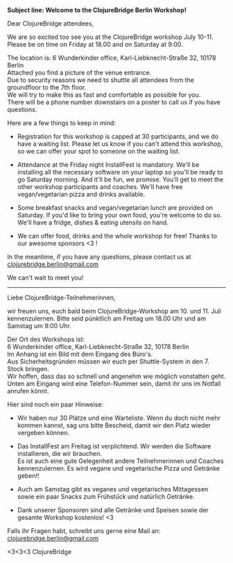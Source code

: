 **Subject line: Welcome to the ClojureBridge Berlin Workshop!**


Dear ClojureBridge attendees,

We are so excited too see you at the ClojureBridge workshop July 10-11.
Please be on time on Friday at 18.00 and on Saturday at 9:00.

The location is:
6 Wunderkinder office, Karl-Liebknecht-Straße 32, 10178 Berlin  
Attached you find a picture of the venue entrance.  
Due to security reasons we need to shuttle all attendees from the groundfloor to the 7th floor.  
We will try to make this as fast and comfortable as possible for you.  
There will be a phone number downstairs on a poster to call us if you have questions.  

Here are a few things to keep in mind:

* Registration for this workshop is capped at 30 participants, and we do have a waiting list. 
Please let us know if you can't attend this workshop, so we can offer your spot to someone on the waiting list.

* Attendance at the Friday night InstallFest is mandatory. 
We'll be installing all the necessary software on your laptop so you'll be ready to go Saturday morning. 
And it'll be fun, we promise. You'll get to meet the other workshop participants and coaches. 
We'll have free vegan/vegetarian pizza and drinks available.

* Some breakfast snacks and vegan/vegetarian lunch are provided on Saturday. 
If you'd like to bring your own food, you're welcome to do so. 
We'll have a fridge, dishes & eating utensils on hand.

* We can offer food, drinks and the whole workshop for free! Thanks to our awesome sponsors <3 !

In the meantime, if you have any questions, please contact us at clojurebridge.berlin@gmail.com

We can't wait to meet you!

----- ----------- ----------

Liebe ClojureBridge-Teilnehmerinnen,

wir freuen uns, euch bald beim ClojureBridge-Workshop am 10. und 11. Juli kennenzulernen.
Bitte seid pünktlich am Freitag um 18.00 Uhr und am Samstag um 9:00 Uhr.

Der Ort des Workshops ist:  
6 Wunderkinder office, Karl-Liebknecht-Straße 32, 10178 Berlin  
Im Anhang ist ein Bild mit dem Eingang des Büro's.  
Aus Sicherheitsgründen müssen wir euch per Shuttle-System in den 7. Stock bringen.  
Wir hoffen, dass das so schnell und angenehm wie möglich vonstatten geht.  
Unten am Eingang wird eine Telefon-Nummer sein, damit ihr uns im Notfall anrufen könnt.  

Hier sind noch ein paar Hinweise:

* Wir haben nur 30 Plätze und eine Warteliste. Wenn du doch nicht mehr kommen kannst, sag uns bitte Bescheid, damit wir den Platz wieder vergeben können.

* Das InstallFest am Freitag ist verplichtend. Wir werden die Software installieren, die wir brauchen.  
Es ist auch eine gute Gelegenheit andere Teilnehmerinnen und Coaches kennenzulernen.
Es wird vegane und vegetarische Pizza und Getränke geben!!

* Auch am Samstag gibt es veganes und vegetarisches Mittagessen sowie ein paar Snacks zum Frühstück und natürlich Getränke.

* Dank unserer Sponsoren sind alle Getränke und Speisen sowie der gesamte Workshop kostenlos!  <3

Falls ihr Fragen habt, schreibt uns gerne eine Mail an: clojurebridge.berlin@gmail.com

<3<3<3 ClojureBridge
